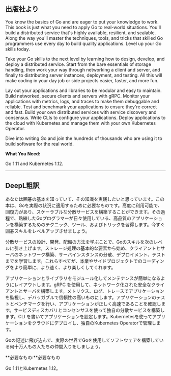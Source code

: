 ## 出版社より

You know the basics of Go and are eager to put your knowledge to work. This book is just what you need to apply Go to real-world situations. You'll build a distributed service that's highly available, resilient, and scalable. Along the way you'll master the techniques, tools, and tricks that skilled Go programmers use every day to build quality applications. Level up your Go skills today.

Take your Go skills to the next level by learning how to design, develop, and deploy a distributed service. Start from the bare essentials of storage handling, then work your way through networking a client and server, and finally to distributing server instances, deployment, and testing. All this will make coding in your day job or side projects easier, faster, and more fun.

Lay out your applications and libraries to be modular and easy to maintain. Build networked, secure clients and servers with gRPC. Monitor your applications with metrics, logs, and traces to make them debuggable and reliable. Test and benchmark your applications to ensure they're correct and fast. Build your own distributed services with service discovery and consensus. Write CLIs to configure your applications. Deploy applications to the cloud with Kubernetes and manage them with your own Kubernetes Operator.

Dive into writing Go and join the hundreds of thousands who are using it to build software for the real world.

**What You Need:**

Go 1.11 and Kubernetes 1.12.

---

## DeepL粗訳


あなたは囲碁の基本を知っていて、その知識を実践したいと思っています。この本は、Goを実際の状況に適用するために必要なものです。高度に利用可能で、回復力があり、スケーラブルな分散サービスを構築することができます。その過程で、熟練したGoプログラマーが日々使用している、高品質のアプリケーションを構築するためのテクニック、ツール、およびトリックを習得します。今すぐ囲碁スキルをレベルアップさせましょう。

分散サービスの設計、開発、配備の方法を学ぶことで、Goのスキルを次のレベルに引き上げます。ストレージ処理の基本的な要素から始め、クライアントとサーバのネットワーク構築、サーバインスタンスの分散、デプロイメント、テストまでを学習します。これらすべてが、本業やサイドプロジェクトでのコーディングをより簡単に、より速く、より楽しくしてくれます。

アプリケーションとライブラリをモジュール化してメンテナンスが簡単になるようにレイアウトします。gRPC を使用して、ネットワーク化された安全なクライアントとサーバを構築します。メトリクス、ログ、トレースでアプリケーションを監視し、デバッガブルで信頼性の高いものにします。アプリケーションのテストとベンチマークを行い、アプリケーションが正しく高速であることを確認します。サービスディスカバリとコンセンサスを使って独自の分散サービスを構築します。CLI を書いてアプリケーションを設定します。Kubernetesを使ってアプリケーションをクラウドにデプロイし、独自のKubernetes Operatorで管理します。

Goの記述に飛び込んで、実際の世界でGoを使用してソフトウェアを構築している何十万人もの人たちの仲間入りをしましょう。

**必要なもの:**必要なもの

Go 1.11とKubernetes 1.12。
